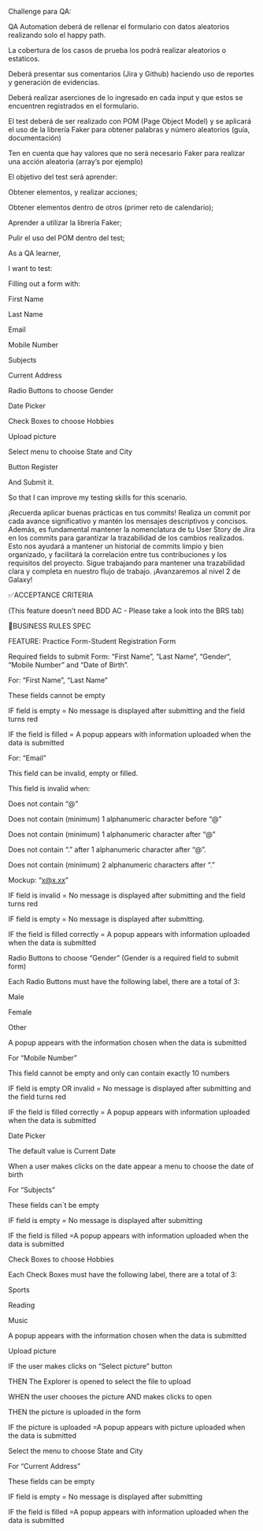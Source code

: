 Challenge para QA:

QA Automation deberá de rellenar el formulario con datos aleatorios realizando solo el happy path.

La cobertura de los casos de prueba los podrá realizar aleatorios o estaticos.

Deberá presentar sus comentarios (Jira y Github) haciendo uso de reportes y generación de evidencias.

Deberá realizar aserciones de lo ingresado en cada input y que estos se encuentren registrados en el formulario.

El test deberá de ser realizado con POM (Page Object Model) y se aplicará el uso de la librería Faker para obtener palabras y número aleatorios (guía,
documentación)

Ten en cuenta que hay valores que no será necesario Faker para realizar una acción aleatoria (array’s por ejemplo)

El objetivo del test será aprender:

Obtener elementos, y realizar acciones;

Obtener elementos dentro de otros (primer reto de calendario);

Aprender a utilizar la librería Faker;

Pulir el uso del POM dentro del test;

As a QA learner,

I want to test:

Filling out a form with:

First Name

Last Name

Email

Mobile Number

Subjects

Current Address

Radio Buttons to choose Gender

Date Picker

Check Boxes to choose Hobbies

Upload picture

Select menu to chooise State and City

Button Register

And Submit it.

So that I can improve my testing skills for this scenario.

¡Recuerda aplicar buenas prácticas en tus commits! Realiza un commit por cada avance significativo y mantén los mensajes descriptivos y concisos.
Además, es fundamental mantener la nomenclatura de tu User Story de Jira en los commits para garantizar la trazabilidad de los cambios realizados.
Esto nos ayudará a mantener un historial de commits limpio y bien organizado, y facilitará la correlación entre tus contribuciones y los requisitos
del proyecto. Sigue trabajando para mantener una trazabilidad clara y completa en nuestro flujo de trabajo. ¡Avanzaremos al nivel 2 de Galaxy!

✅ACCEPTANCE CRITERIA

(This feature doesn’t need BDD AC - Please take a look into the BRS tab)

🚩BUSINESS RULES SPEC

FEATURE: Practice Form-Student Registration Form

Required fields to submit Form: “First Name”, “Last Name“, “Gender“, “Mobile Number” and “Date of Birth”.

For: “First Name”, “Last Name“

These fields cannot be empty

IF field is empty = No message is displayed after submitting and the field turns red

IF the field is filled = A popup appears with information uploaded when the data is submitted

For: “Email”

This field can be invalid, empty or filled.

This field is invalid when:

Does not contain “@”

Does not contain (minimum) 1 alphanumeric character before “@”

Does not contain (minimum) 1 alphanumeric character after “@”

Does not contain “.” after 1 alphanumeric character after “@”.

Does not contain (minimum) 2 alphanumeric characters after “.”

Mockup: “x@x.xx”

IF field is invalid = No message is displayed after submitting and the field turns red

IF field is empty = No message is displayed after submitting.

IF the field is filled correctly = A popup appears with information uploaded when the data is submitted

Radio Buttons to choose “Gender” (Gender is a required field to submit form)

Each Radio Buttons must have the following label, there are a total of 3:

Male

Female

Other

A popup appears with the information chosen when the data is submitted

For “Mobile Number”

This field cannot be empty and only can contain exactly 10 numbers

IF field is empty OR invalid = No message is displayed after submitting and the field turns red

IF the field is filled correctly = A popup appears with information uploaded when the data is submitted

Date Picker

The default value is Current Date

When a user makes clicks on the date appear a menu to choose the date of birth

For “Subjects”

These fields can´t be empty

IF field is empty = No message is displayed after submitting

IF the field is filled =A popup appears with information uploaded when the data is submitted

Check Boxes to choose Hobbies

Each Check Boxes must have the following label, there are a total of 3:

Sports

Reading

Music

A popup appears with the information chosen when the data is submitted

Upload picture

IF the user makes clicks on “Select picture” button

THEN The Explorer is opened to select the file to upload

WHEN the user chooses the picture AND makes clicks to open

THEN the picture is uploaded in the form

IF the picture is uploaded =A popup appears with picture uploaded when the data is submitted

Select the menu to choose State and City

For “Current Address”

These fields can be empty

IF field is empty = No message is displayed after submitting

IF the field is filled =A popup appears with information uploaded when the data is submitted
